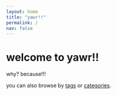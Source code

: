 ```yaml
---
layout: home
title: "yawr!!"
permalink: /
nav: false
---
```


# welcome to **yawr!!**  

why? because!!!

you can also browse by [tags](/tag/) or [categories](/category/).
